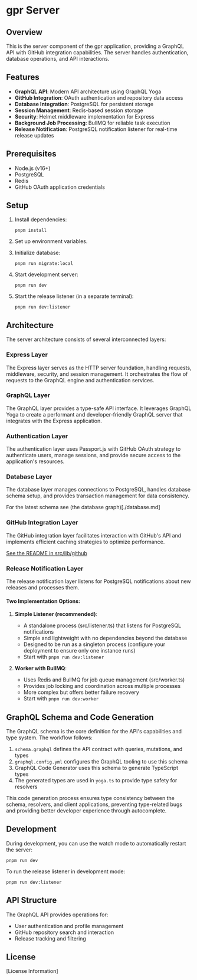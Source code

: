 # gpr Server

## Overview

This is the server component of the gpr application, providing a GraphQL API with GitHub integration capabilities. The server handles authentication, database operations, and API interactions.

## Features

- **GraphQL API**: Modern API architecture using GraphQL Yoga
- **GitHub Integration**: OAuth authentication and repository data access
- **Database Integration**: PostgreSQL for persistent storage
- **Session Management**: Redis-based session storage
- **Security**: Helmet middleware implementation for Express
- **Background Job Processing**: BullMQ for reliable task execution
- **Release Notification**: PostgreSQL notification listener for real-time release updates

## Prerequisites

- Node.js (v16+)
- PostgreSQL
- Redis
- GitHub OAuth application credentials

## Setup

1. Install dependencies:
   ```
   pnpm install
   ```

2. Set up environment variables.

3. Initialize database:
   ```
   pnpm run migrate:local
   ```

4. Start development server:
   ```
   pnpm run dev
   ```

5. Start the release listener (in a separate terminal):
   ```
   pnpm run dev:listener
   ```

## Architecture

The server architecture consists of several interconnected layers:

### Express Layer
The Express layer serves as the HTTP server foundation, handling requests, middleware, security, and session management. It orchestrates the flow of requests to the GraphQL engine and authentication services.

### GraphQL Layer
The GraphQL layer provides a type-safe API interface. It leverages GraphQL Yoga to create a performant and developer-friendly GraphQL server that integrates with the Express application.

### Authentication Layer
The authentication layer uses Passport.js with GitHub OAuth strategy to authenticate users, manage sessions, and provide secure access to the application's resources.

### Database Layer
The database layer manages connections to PostgreSQL, handles database schema setup, and provides transaction management for data consistency.

For the latest schema see (the database graph)[./database.md]

### GitHub Integration Layer
The GitHub integration layer facilitates interaction with GitHub's API and implements efficient caching strategies to optimize performance.

[See the README in src/lib/github](./src/lib/github)

### Release Notification Layer
The release notification layer listens for PostgreSQL notifications about new releases and processes them.

#### Two Implementation Options:

1. **Simple Listener (recommended)**:
   - A standalone process (src/listener.ts) that listens for PostgreSQL notifications
   - Simple and lightweight with no dependencies beyond the database
   - Designed to be run as a singleton process (configure your deployment to ensure only one instance runs)
   - Start with `pnpm run dev:listener`

2. **Worker with BullMQ**:
   - Uses Redis and BullMQ for job queue management (src/worker.ts)
   - Provides job locking and coordination across multiple processes
   - More complex but offers better failure recovery
   - Start with `pnpm run dev:worker`

## GraphQL Schema and Code Generation

The GraphQL schema is the core definition for the API's capabilities and type system. The workflow follows:

1. `schema.graphql` defines the API contract with queries, mutations, and types
2. `graphql.config.yml` configures the GraphQL tooling to use this schema
3. GraphQL Code Generator uses this schema to generate TypeScript types
4. The generated types are used in `yoga.ts` to provide type safety for resolvers

This code generation process ensures type consistency between the schema, resolvers, and client applications, preventing type-related bugs and providing better developer experience through autocomplete.

## Development

During development, you can use the watch mode to automatically restart the server:

```
pnpm run dev
```

To run the release listener in development mode:

```
pnpm run dev:listener
```

## API Structure

The GraphQL API provides operations for:

- User authentication and profile management
- GitHub repository search and interaction
- Release tracking and filtering

## License

[License Information]
